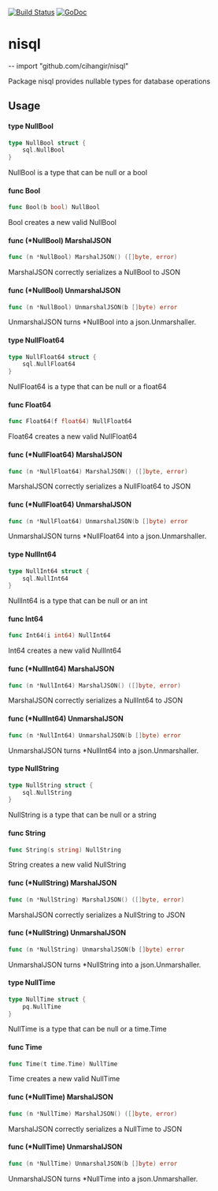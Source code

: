 [![Build Status](https://travis-ci.org/cihangir/nisql.svg?branch=master)](https://travis-ci.org/cihangir/nisql)
[![GoDoc](https://godoc.org/github.com/cihangir/nisql?status.svg)](https://godoc.org/github.com/cihangir/nisql)

# nisql
--
    import "github.com/cihangir/nisql"

Package nisql provides nullable types for database operations

## Usage

#### type NullBool

```go
type NullBool struct {
    sql.NullBool
}
```

NullBool is a type that can be null or a bool

#### func  Bool

```go
func Bool(b bool) NullBool
```
Bool creates a new valid NullBool

#### func (*NullBool) MarshalJSON

```go
func (n *NullBool) MarshalJSON() ([]byte, error)
```
MarshalJSON correctly serializes a NullBool to JSON

#### func (*NullBool) UnmarshalJSON

```go
func (n *NullBool) UnmarshalJSON(b []byte) error
```
UnmarshalJSON turns *NullBool into a json.Unmarshaller.

#### type NullFloat64

```go
type NullFloat64 struct {
    sql.NullFloat64
}
```

NullFloat64 is a type that can be null or a float64

#### func  Float64

```go
func Float64(f float64) NullFloat64
```
Float64 creates a new valid NullFloat64

#### func (*NullFloat64) MarshalJSON

```go
func (n *NullFloat64) MarshalJSON() ([]byte, error)
```
MarshalJSON correctly serializes a NullFloat64 to JSON

#### func (*NullFloat64) UnmarshalJSON

```go
func (n *NullFloat64) UnmarshalJSON(b []byte) error
```
UnmarshalJSON turns *NullFloat64 into a json.Unmarshaller.

#### type NullInt64

```go
type NullInt64 struct {
    sql.NullInt64
}
```

NullInt64 is a type that can be null or an int

#### func  Int64

```go
func Int64(i int64) NullInt64
```
Int64 creates a new valid NullInt64

#### func (*NullInt64) MarshalJSON

```go
func (n *NullInt64) MarshalJSON() ([]byte, error)
```
MarshalJSON correctly serializes a NullInt64 to JSON

#### func (*NullInt64) UnmarshalJSON

```go
func (n *NullInt64) UnmarshalJSON(b []byte) error
```
UnmarshalJSON turns *NullInt64 into a json.Unmarshaller.

#### type NullString

```go
type NullString struct {
    sql.NullString
}
```

NullString is a type that can be null or a string

#### func  String

```go
func String(s string) NullString
```
String creates a new valid NullString

#### func (*NullString) MarshalJSON

```go
func (n *NullString) MarshalJSON() ([]byte, error)
```
MarshalJSON correctly serializes a NullString to JSON

#### func (*NullString) UnmarshalJSON

```go
func (n *NullString) UnmarshalJSON(b []byte) error
```
UnmarshalJSON turns *NullString into a json.Unmarshaller.

#### type NullTime

```go
type NullTime struct {
    pq.NullTime
}
```

NullTime is a type that can be null or a time.Time

#### func  Time

```go
func Time(t time.Time) NullTime
```
Time creates a new valid NullTime

#### func (*NullTime) MarshalJSON

```go
func (n *NullTime) MarshalJSON() ([]byte, error)
```
MarshalJSON correctly serializes a NullTime to JSON

#### func (*NullTime) UnmarshalJSON

```go
func (n *NullTime) UnmarshalJSON(b []byte) error
```
UnmarshalJSON turns *NullTime into a json.Unmarshaller.
